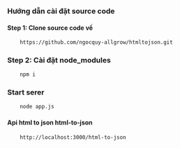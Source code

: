 ### Hướng dẫn cài đặt source code

#### Step 1: Clone source code về
```bash
    https://github.com/ngocquy-allgrow/htmltojson.git
```

### Step 2: Cài đặt node_modules
``` bash
    npm i
```
### Start serer
```bash
    node app.js
```
#### Api html to json html-to-json
```bash
    http://localhost:3000/html-to-json
```